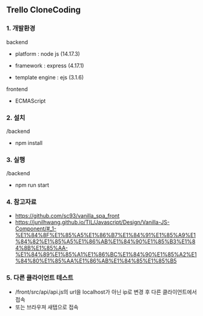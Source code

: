 ## Trello CloneCoding

### 1. 개발환경

backend

- platform : node js (14.17.3)

- framework : express (4.17.1)

- template engine : ejs (3.1.6)

frontend

- ECMAScript

### 2. 설치

/backend

- npm install

### 3. 실행

/backend

- npm run start

### 4. 참고자료

- https://github.com/sc93/vanilla_spa_front
- https://junilhwang.github.io/TIL/Javascript/Design/Vanilla-JS-Component/#_1-%E1%84%8F%E1%85%A5%E1%86%B7%E1%84%91%E1%85%A9%E1%84%82%E1%85%A5%E1%86%AB%E1%84%90%E1%85%B3%E1%84%8B%E1%85%AA-%E1%84%89%E1%85%A1%E1%86%BC%E1%84%90%E1%85%A2%E1%84%80%E1%85%AA%E1%86%AB%E1%84%85%E1%85%B5


### 5. 다른 클라이언트 테스트

- /front/src/api/api.js의 url을 localhost가 아닌 ip로 변경 후 다른 클라이언트에서 접속
- 또는 브라우져 새탭으로 접속

